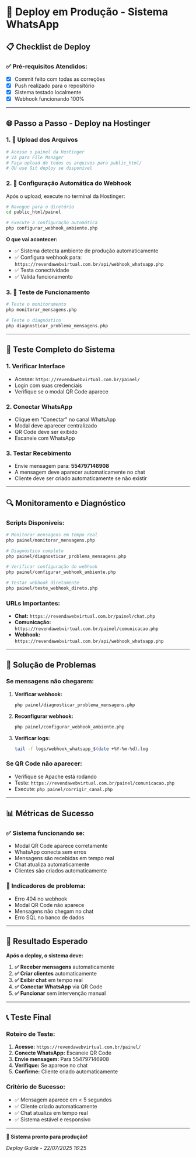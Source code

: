 # 🚀 Deploy em Produção - Sistema WhatsApp

## 📋 **Checklist de Deploy**

### ✅ **Pré-requisitos Atendidos:**
- [x] Commit feito com todas as correções
- [x] Push realizado para o repositório
- [x] Sistema testado localmente
- [x] Webhook funcionando 100%

---

## 🌐 **Passo a Passo - Deploy na Hostinger**

### **1. 📂 Upload dos Arquivos**
```bash
# Acesse o painel da Hostinger
# Vá para File Manager
# Faça upload de todos os arquivos para public_html/
# OU use Git deploy se disponível
```

### **2. 🔧 Configuração Automática do Webhook**
Após o upload, execute no terminal da Hostinger:

```bash
# Navegue para o diretório
cd public_html/painel

# Execute a configuração automática
php configurar_webhook_ambiente.php
```

**O que vai acontecer:**
- ✅ Sistema detecta ambiente de produção automaticamente
- ✅ Configura webhook para: `https://revendawebvirtual.com.br/api/webhook_whatsapp.php`
- ✅ Testa conectividade
- ✅ Valida funcionamento

### **3. 🧪 Teste de Funcionamento**
```bash
# Teste o monitoramento
php monitorar_mensagens.php

# Teste o diagnóstico
php diagnosticar_problema_mensagens.php
```

---

## 📱 **Teste Completo do Sistema**

### **1. Verificar Interface**
- Acesse: `https://revendawebvirtual.com.br/painel/`
- Login com suas credenciais
- Verifique se o modal QR Code aparece

### **2. Conectar WhatsApp**
- Clique em "Conectar" no canal WhatsApp
- Modal deve aparecer centralizado
- QR Code deve ser exibido
- Escaneie com WhatsApp

### **3. Testar Recebimento**
- Envie mensagem para: **554797146908**
- A mensagem deve aparecer automaticamente no chat
- Cliente deve ser criado automaticamente se não existir

---

## 🔍 **Monitoramento e Diagnóstico**

### **Scripts Disponíveis:**
```bash
# Monitorar mensagens em tempo real
php painel/monitorar_mensagens.php

# Diagnóstico completo
php painel/diagnosticar_problema_mensagens.php

# Verificar configuração do webhook
php painel/configurar_webhook_ambiente.php

# Testar webhook diretamente
php painel/teste_webhook_direto.php
```

### **URLs Importantes:**
- **Chat:** `https://revendawebvirtual.com.br/painel/chat.php`
- **Comunicação:** `https://revendawebvirtual.com.br/painel/comunicacao.php`
- **Webhook:** `https://revendawebvirtual.com.br/api/webhook_whatsapp.php`

---

## 🐛 **Solução de Problemas**

### **Se mensagens não chegarem:**

1. **Verificar webhook:**
   ```bash
   php painel/diagnosticar_problema_mensagens.php
   ```

2. **Reconfigurar webhook:**
   ```bash
   php painel/configurar_webhook_ambiente.php
   ```

3. **Verificar logs:**
   ```bash
   tail -f logs/webhook_whatsapp_$(date +%Y-%m-%d).log
   ```

### **Se QR Code não aparecer:**
- Verifique se Apache está rodando
- Teste: `https://revendawebvirtual.com.br/painel/comunicacao.php`
- Execute: `php painel/corrigir_canal.php`

---

## 📊 **Métricas de Sucesso**

### **✅ Sistema funcionando se:**
- Modal QR Code aparece corretamente
- WhatsApp conecta sem erros
- Mensagens são recebidas em tempo real
- Chat atualiza automaticamente
- Clientes são criados automaticamente

### **🚨 Indicadores de problema:**
- Erro 404 no webhook
- Modal QR Code não aparece
- Mensagens não chegam no chat
- Erro SQL no banco de dados

---

## 🎯 **Resultado Esperado**

**Após o deploy, o sistema deve:**

1. **✅ Receber mensagens** automaticamente
2. **✅ Criar clientes** automaticamente  
3. **✅ Exibir chat** em tempo real
4. **✅ Conectar WhatsApp** via QR Code
5. **✅ Funcionar** sem intervenção manual

---

## 📞 **Teste Final**

### **Roteiro de Teste:**
1. **Acesse:** `https://revendawebvirtual.com.br/painel/`
2. **Conecte WhatsApp:** Escaneie QR Code
3. **Envie mensagem:** Para 554797146908
4. **Verifique:** Se aparece no chat
5. **Confirme:** Cliente criado automaticamente

### **Critério de Sucesso:**
- ✅ Mensagem aparece em < 5 segundos
- ✅ Cliente criado automaticamente
- ✅ Chat atualiza em tempo real
- ✅ Sistema estável e responsivo

---

**🎉 Sistema pronto para produção!**

*Deploy Guide - 22/07/2025 16:25* 